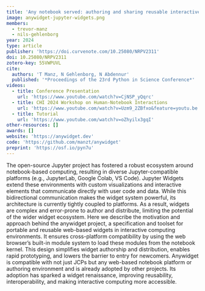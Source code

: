 ```yaml
---
title: 'Any notebook served: authoring and sharing reusable interactive widgets'
image: anywidget-jupyter-widgets.png
members:
  - trevor-manz
  - nils-gehlenborg
year: 2024
type: article
publisher: 'https://doi.curvenote.com/10.25080/NRPV2311'
doi: 10.25080/NRPV2311
zotero-key: 55VWPUVL
cite:
  authors: 'T Manz, N Gehlenborg, N Abdennur'
  published: '*Proceedings of the 23rd Python in Science Conference*'
videos:
  - title: Conference Presentation
    url: 'https://www.youtube.com/watch?v=CjNSP_yQqrc'
  - title: CHI 2024 Workshop on Human-Notebook Interactions
    url: 'https://www.youtube.com/watch?v=Uzm9_2ZBfxo&feature=youtu.be'
  - title: Tutorial
    url: 'https://www.youtube.com/watch?v=oZhyilx3gqI'
other-resources: []
awards: []
website: 'https://anywidget.dev'
code: 'https://github.com/manzt/anywidget'
preprint: 'https://osf.io/pyn7u'
---
```

The open-source Jupyter project has fostered a robust ecosystem around notebook-based computing, resulting in diverse Jupyter-compatible platforms (e.g., JupyterLab, Google Colab, VS Code). Jupyter Widgets extend these environments with custom visualizations and interactive elements that communicate directly with user code and data. While this bidirectional communication makes the widget system powerful, its architecture is currently tightly coupled to platforms. As a result, widgets are complex and error-prone to author and distribute, limiting the potential of the wider widget ecosystem. Here we describe the motivation and approach behind the anywidget project, a specification and toolset for portable and reusable web-based widgets in interactive computing environments. It ensures cross-platform compatibility by using the web browser’s built-in module system to load these modules from the notebook kernel. This design simplifies widget authorship and distribution, enables rapid prototyping, and lowers the barrier to entry for newcomers. Anywidget is compatible with not just JCPs but any web-based notebook platform or authoring environment and is already adopted by other projects. Its adoption has sparked a widget renaissance, improving reusability, interoperability, and making interactive computing more accessible.
